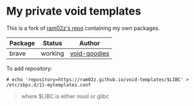 # My private void templates

This is a fork of [ram02z's repo](https://github.com/ram02z/void-templates)
containing my own packages.

| Package | Status  | Author                                                    |
|---------|---------|-----------------------------------------------------------|
| brave   | working | [void-goodies](https://notabug.org/reback00/void-goodies) |

To add repository:

```
# echo 'repository=https://ram02z.github.io/void-templates/$LIBC' > /etc/xbps.d/11-mytemplates.conf
```

> where $LIBC is either musl or glibc
